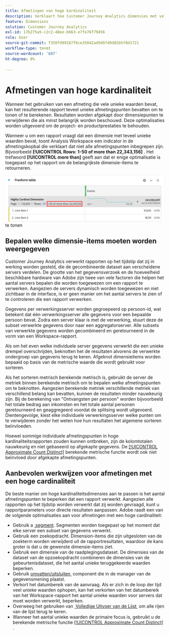 ```yaml
---
title: Afmetingen van hoge kardinaliteit
description: Verklaart hoe Customer Journey Analytics dimensies met vele unieke waarden behandelt.
feature: Dimensions
solution: Customer Journey Analytics
exl-id: 17b275a5-c2c2-48ee-b663-e7fe76f79456
role: User
source-git-commit: f350fd99187f6ce35042ad9d97d9d02b5f8d1721
workflow-type: tm+mt
source-wordcount: '607'
ht-degree: 0%

---
```


# Afmetingen van hoge kardinaliteit

Wanneer het gebruiken van een afmeting die vele unieke waarden bevat, kan het resulterende rapport teveel unieke afmetingspunten bevatten om te tonen of te berekenen. Resultaten worden afgekapt door dimensiepunten te verwijderen die als minst belangrijk worden beschouwd. Deze optimalisaties worden uitgevoerd om de project- en productprestaties te behouden.

Wanneer u om een rapport vraagt dat een dimensie met teveel unieke waarden bevat, toont Analysis Workspace een indicator in de afmetingskopbal die verklaart dat niet alle afmetingspunten inbegrepen zijn. Bijvoorbeeld **[!UICONTROL Rows: 1-50 of more than 22,343,156]** . Het trefwoord **[!UICONTROL more than]** geeft aan dat er enige optimalisatie is toegepast op het rapport om de belangrijkste dimensie-items te retourneren.

![&#x200B; de lijst van de Vrije vorm in Workspace die het &quot;meer dan&quot;sleutelwoord toont om 1-50 van meer dan 22.343.156 &#x200B;](assets/high-cardinality.png) te tonen

## Bepalen welke dimensie-items moeten worden weergegeven

Customer Journey Analytics verwerkt rapporten op het tijdstip dat zij in werking worden gesteld, die de gecombineerde dataset aan verscheidene servers verdelen. De grootte van het gegevensverzoek en de hoeveelheid beschikbare hardware van Adobe zijn twee van vele factoren die helpen het aantal servers bepalen die worden toegewezen om een rapport te verwerken. Aangezien de servers dynamisch worden toegewezen en niet zichtbaar in de interface, is er geen manier om het aantal servers te zien of te controleren die een rapport verwerken.

Gegevens per verwerkingsserver worden gegroepeerd op persoon-id, wat betekent dat één verwerkingsserver alle gegevens voor een bepaalde persoon bevat. Zodra een server klaar is met de verwerking, stuurt deze de subset verwerkte gegevens door naar een aggregatorserver. Alle subsets van verwerkte gegevens worden gecombineerd en geretourneerd in de vorm van een Workspace-rapport.

Als om het even welke individuele server gegevens verwerkt die een unieke drempel overschrijden, beknotten het de resultaten alvorens de verwerkte ondergroep van gegevens terug te keren. Afgeknot dimensieitems worden bepaald op basis van de metrische waarde die wordt gebruikt voor sorteren.

Als het sorteren metrisch berekende metrisch is, gebruikt de server de metriek binnen berekende metrisch om te bepalen welke afmetingspunten om te beknotten. Aangezien berekende metriek verschillende metriek van verschillend belang kan bevatten, kunnen de resultaten minder nauwkeurig zijn. Bij de berekening van &quot;Ontvangsten per persoon&quot; worden bijvoorbeeld het totale bedrag aan inkomsten en het totale aantal personen geretourneerd en geaggregeerd voordat de splitsing wordt uitgevoerd. Dientengevolge, kiest elke individuele verwerkingsserver welke punten om te verwijderen zonder het weten hoe hun resultaten het algemene sorteren beïnvloeden.

Hoewel sommige individuele afmetingspunten in hoge kardinaliteitsrapporten zouden kunnen ontbreken, zijn de kolomtotalen nauwkeurig en niet gebaseerd op afgekapte gegevens. De [[!UICONTROL Approximate Count Distinct]](/help/components/calc-metrics/cm-adv-functions.md#approximate-count-distinct) berekende metrische functie wordt ook niet beïnvloed door afgekapte afmetingspunten.

## Aanbevolen werkwijzen voor afmetingen met een hoge cardinaliteit

De beste manier om hoge kardinaliteitsdimensies aan te passen is het aantal afmetingspunten te beperken dat een rapport verwerkt. Aangezien alle rapporten op het tijdstip worden verwerkt dat zij worden gevraagd, kunt u rapportparameters voor directe resultaten aanpassen. Adobe raadt een van de volgende optimalisaties aan voor afmetingen met een hoge cardinaliteit:

* Gebruik a [&#x200B; segment &#x200B;](/help/components/segments/seg-create.md). Segmenten worden toegepast op het moment dat elke server een subset van gegevens verwerkt.
* Gebruik een zoekopdracht. Dimension-items die zijn uitgesloten van de zoekterm worden verwijderd uit de rapportresultaten, waardoor de kans groter is dat u de gewenste dimensie-items ziet.
* Gebruik een dimensie van de raadplegingsdataset. De dimensies van de dataset van de opzoekopdracht combineren de dimensies van de gebeurtenisdataset, die het aantal unieke teruggekeerde waarden beperken.
* Gebruik [&#x200B; omvatten/uitsluiten &#x200B;](/help/data-views/component-settings/include-exclude-values.md) component die in de manager van de gegevensmening plaatst.
* Verkort het datumbereik van de aanvraag. Als er zich in de loop der tijd veel unieke waarden ophopen, kan het verkorten van het datumbereik van het Workspace-rapport het aantal unieke waarden voor servers dat moet worden verwerkt, beperken.
* Overweeg het gebruiken van [&#x200B; Volledige Uitvoer van de Lijst &#x200B;](/help/analysis-workspace/export/export-cloud.md) om alle rijen van de lijst terug te keren.
* Wanneer het aantal unieke waarden de primaire focus is, gebruikt u de berekende metrische functie [[!UICONTROL Approximate Count Distinct]](/help/components/calc-metrics/cm-adv-functions.md#approximate-count-distinct) .
